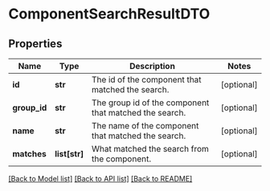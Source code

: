 # ComponentSearchResultDTO

## Properties
Name | Type | Description | Notes
------------ | ------------- | ------------- | -------------
**id** | **str** | The id of the component that matched the search. | [optional] 
**group_id** | **str** | The group id of the component that matched the search. | [optional] 
**name** | **str** | The name of the component that matched the search. | [optional] 
**matches** | **list[str]** | What matched the search from the component. | [optional] 

[[Back to Model list]](../nifiDocs.md#documentation-for-models) [[Back to API list]](../nifiDocs.md#documentation-for-api-endpoints) [[Back to README]](../nifiDocs.md)


